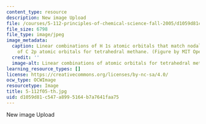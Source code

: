 ```yaml
---
content_type: resource
description: New image Upload
file: /courses/5-112-principles-of-chemical-science-fall-2005/d1059d81c547a8995164b7a7641faa75_5-112f05-th.jpg
file_size: 6798
file_type: image/jpeg
image_metadata:
  caption: Linear combinations of H 1s atomic orbitals that match nodal properties
    of C 2p atomic orbitals for tetrahedral methane. (Figure by MIT OpenCourseWare.)
  credit: ''
  image-alt: Linear combinations of atomic orbitals for tetrahedral methane.
learning_resource_types: []
license: https://creativecommons.org/licenses/by-nc-sa/4.0/
ocw_type: OCWImage
resourcetype: Image
title: 5-112f05-th.jpg
uid: d1059d81-c547-a899-5164-b7a7641faa75
---
```

New image Upload